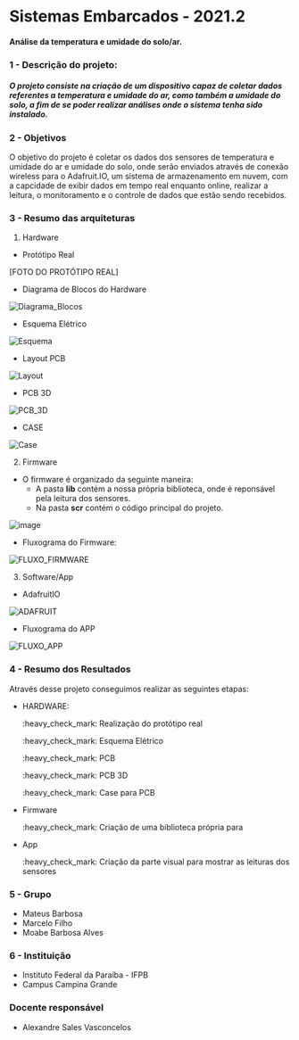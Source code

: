 # Sistemas Embarcados - 2021.2

#### Análise da temperatura e umidade do solo/ar.

### 1 - Descrição do projeto:

##### O projeto consiste na criação de um dispositivo capaz de coletar dados referentes a temperatura e umidade do ar, como também a umidade do solo, a fim de se poder realizar análises onde o sistema tenha sido instalado.

### 2 - Objetivos

  O objetivo do projeto é coletar os dados dos sensores de temperatura e umidade do ar e umidade do solo, onde serão enviados através de conexão wireless para o Adafruit.IO, um sistema de armazenamento em nuvem, com a capcidade de exibir dados em tempo real enquanto online, realizar a leitura, o monitoramento e o controle de dados que estão sendo recebidos.
  
### 3 - Resumo das arquiteturas

   1.  Hardware

  * Protótipo Real

  [FOTO DO PROTÓTIPO REAL]
  
  * Diagrama de Blocos do Hardware
  
  ![Diagrama_Blocos](https://github.com/mateusbsa/Sistemas-Embarcados-Projeto/blob/main/hardware/Diagrama_Blocos_Hardware.jpeg)
  
  * Esquema Elétrico
  
  ![Esquema](https://github.com/mateusbsa/Sistemas-Embarcados-Projeto/blob/main/hardware/Imagens_3D/Esquema_Eletrico.png)


  * Layout PCB

  ![Layout](https://github.com/mateusbsa/Sistemas-Embarcados-Projeto/blob/main/hardware/Imagens_3D/Layout_PCB.png)

  * PCB 3D

  ![PCB_3D](https://github.com/mateusbsa/Sistemas-Embarcados-Projeto/blob/main/hardware/Imagens_3D/PCB_3D.png)


  * CASE

  ![Case](https://github.com/mateusbsa/Sistemas-Embarcados-Projeto/blob/main/hardware/Imagens_3D/Case_2.png)
  
 
  2.  Firmware
  
  * O firmware é  organizado da seguinte maneira:
    - A pasta **lib** contém a nossa própria biblioteca, onde é reponsável pela leitura dos sensores.
    - Na pasta **scr** contém o código principal do projeto.
  
  ![image](https://user-images.githubusercontent.com/36906080/159146884-a02cae27-aa52-4bb1-a5f8-158774acc284.png)
  
   
  * Fluxograma do Firmware:
  
  ![FLUXO_FIRMWARE](https://github.com/mateusbsa/Sistemas-Embarcados-Projeto/blob/main/firmware/Fluxograma_Firmware.jpeg)
  
  3.  Software/App 
  
  * AdafruitIO
  
  ![ADAFRUIT](https://github.com/mateusbsa/Sistemas-Embarcados-Projeto/blob/main/app/AdafruitIO_App.jpeg)
  
  
  * Fluxograma do APP
  
  ![FLUXO_APP](https://github.com/mateusbsa/Sistemas-Embarcados-Projeto/blob/main/app/Fluxograma_App.jpeg)
  
  
### 4 - Resumo dos Resultados

Através desse projeto conseguimos realizar as seguintes etapas:
* HARDWARE:
   <p> :heavy_check_mark: Realização do protótipo real <p>
   <p> :heavy_check_mark: Esquema Elétrico <p>
   <p> :heavy_check_mark: PCB <p>
   :heavy_check_mark: PCB 3D <p>
   :heavy_check_mark: Case para PCB <p>
* Firmware
   <p> :heavy_check_mark: Criação de uma biblioteca própria para <p> 
* App
   <p> :heavy_check_mark: Criação da parte visual para mostrar as leituras dos sensores <p>

### 5 - Grupo

* Mateus Barbosa
* Marcelo Filho
* Moabe Barbosa Alves

### 6 - Instituição

* Instituto Federal da Paraíba - IFPB
* Campus Campina Grande

### Docente responsável
* Alexandre Sales Vasconcelos

